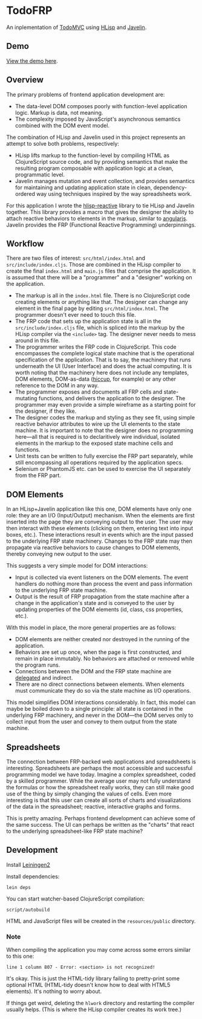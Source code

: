 # TodoFRP

An inplementation of [TodoMVC](http://todomvc.com) using
[HLisp](http://github.com/tailrecursion/hlisp-starter/) and
[Javelin](http://github.com/tailrecursion/javelin/).

## Demo

[View the demo here](http://micha.github.com/todofrp/).

## Overview

The primary problems of frontend application development are:

* The data-level DOM composes poorly with function-level application
  logic.  Markup is data, not meaning.
* The complexity imposed by JavaScript's asynchronous semantics
  combined with the DOM event model.

The combination of HLisp and Javelin used in this project represents
an attempt to solve both problems, respectively:

* HLisp lifts markup to the function-level by compiling HTML as
  ClojureScript source code, and by providing semantics that make the
  resulting program composable with application logic at a clean,
  programmatic level.
* Javelin manages mutation and event collection, and provides
  semantics for maintaining and updating application state in clean,
  dependency-ordered way using techniques inspired by the way
  spreadsheets work.

For this application I wrote the
[hlisp-reactive](http://github.com/micha/hlisp-reactive/) library to
tie HLisp and Javelin together. This library provides a macro that
gives the designer the ability to attach reactive behaviors to
elements in the markup, similar to
[angularjs](http://angularjs.org). Javelin provides the FRP
(Functional Reactive Programming) underpinnings.

## Workflow

There are two files of interest: `src/html/index.html` and
`src/include/index.cljs`. Those are combined in the HLisp compiler to create
the final `index.html` and `main.js` files that comprise the application. It
is assumed that there will be a "programmer" and a "designer" working on
the application.

* The markup is all in the `index.html` file. There is no ClojureScript code
  creating elements or anything like that. The designer can change any element
  in the final page by editing `src/html/index.html`. The programmer doesn't
  ever need to touch this file.
* The FRP code that sets up the application state is all in the
  `src/include/index.cljs` file, which is spliced into the markup by the HLisp
  compiler via the `<include>` tag. The designer never needs to mess around in
  this file.
* The programmer writes the FRP code in ClojureScript. This code encompasses
  the complete logical state machine that is the operational specification of
  the application. That is to say, the machinery that runs underneath the UI
  (User Interface) and does the actual computing. It is worth noting that
  the machinery here does not include any templates, DOM elements, DOM-as-data
  ([hiccup](http://github.com/weavejester/hiccup), for example) or any other
  reference to the DOM in any way.
* The programmer exposes and documents all FRP cells and state-mutating
  functions, and delivers the application to the designer. The programmer may
  even provide a simple wireframe as a starting point for the designer, if
  they like.
* The designer codes the markup and styling as they see fit, using simple
  reactive behavior attributes to wire up the UI elements to the state machine.
  It is important to note that the designer does no programming here&mdash;all
  that is required is to declaritively wire individual, isolated elements in
  the markup to the exposed state machine cells and functions.
* Unit tests can be written to fully exercise the FRP part separately, while
  still encompassing all operations required by the application specs.
* Selenium or PhantomJS etc. can be used to exercise the UI separately from
  the FRP part.

## DOM Elements

In an HLisp+Javelin application like this one, DOM elements have only
one role: they are an I/O (Input/Output) mechanism. When the elements are
first inserted into the page they are conveying output to the user. The
user may then interact with these elements (clicking on them, entering
text into input boxes, etc.).  These interactions result in events which
are the input passed to the underlying FRP state machinery. Changes to
the FRP state may then propagate via reactive behaviors to cause changes
to DOM elements, thereby conveying new output to the user.

This suggests a very simple model for DOM interactions:

* Input is collected via event listeners on the DOM elements. The event
  handlers do nothing more than process the event and pass information to
  the underlying FRP state machine.
* Output is the result of FRP propagation from the state machine after a
  change in the application's state and is conveyed to the user by updating
  properties of the DOM elements (id, class, css properties, etc.).

With this model in place, the more general properties are as follows:

* DOM elements are neither created nor destroyed in the running of the
  application.
* Behaviors are set up once, when the page is first constructed, and remain in
  place immutably. No behaviors are attached or removed while the program runs.
* Connections between the DOM and the FRP state machine are
  [delegated](http://api.jquery.com/delegate/) and indirect.
* There are no direct connections between elements. When elements must
  communicate they do so via the state machine as I/O operations.
  
This model simplifies DOM interactions considerably. In fact, this model can
maybe be boiled down to a single principle: all state is contained in the
underlying FRP machinery, and never in the DOM&mdash;the DOM serves only to
collect input from the user and convey to them output from the state machine.

## Spreadsheets

The connection between FRP-backed web applications and spreadsheets is
interesting. Spreadsheets are perhaps the most accessible and successful
programming model we have today. Imagine a complex spreadsheet, coded by
a skilled programmer. While the average user may not fully understand the
formulas or how the spreadsheet really works, they can still make good use
of the thing by simply changing the values of cells. Even more interesting
is that this user can create all sorts of charts and visualizations of
the data in the spreadsheet; reactive, interactive graphs and forms.

This is pretty amazing. Perhaps frontend development can achieve some of
the same success. The UI can perhaps be written as the "charts" that react
to the underlying spreadsheet-like FRP state machine?

## Development

Install [Leiningen2](https://github.com/technomancy/leiningen)

Install dependencies:

    lein deps

You can start watcher-based ClojureScript compilation:

    script/autobuild

HTML and JavaScript files will be created in the `resources/public` directory.

### Note

When compiling the application you may come across some errors similar to this
one:

    line 1 column 807 - Error: <section> is not recognized!

It's okay. This is just the HTML-tidy library failing to pretty-print some
optional HTML (HTML-tidy doesn't know how to deal with HTML5 elements). It's
nothing to worry about.

If things get weird, deleting the `hlwork` directory and restarting the 
compiler usually helps. (This is where the HLisp compiler creates its work
tree.)
